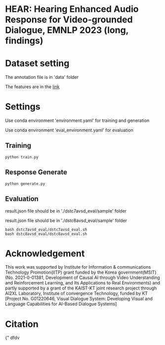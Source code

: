# HEAR: Hearing Enhanced Audio Response for Video-grounded Dialogue, EMNLP 2023 (long, findings)

# Dataset setting
The annotation file is in 'data' folder

The features are in the [link](https://drive.google.com/drive/u/2/folders/1JGE4eeelA0QBA7BwYvj89kSClE3f9k65)

# Settings
Use conda environment 'environment.yaml' for training and generation

Use conda environment 'eval_environment.yaml' for evaluation

## Training
```
python train.py
```

## Response Generate
```
python generate.py
```

## Evaluation
result.json file should be in './dstc7avsd_eval/sample' folder

result.json file should be in './dstc8avsd_eval/sample' folder
```
bash dstc7avsd_eval/dstc7avsd_eval.sh
bash dstc8avsd_eval/dstc8avsd_eval.sh
```

# Acknowledgement
This work was supported by Institute for Information & communications Technology Promotion(IITP) grant funded by the Korea government(MSIT) (No. 2021-0-01381, Development of Causal AI through Video Understanding and Reinforcement Learning, and Its Applications to Real Environments) and partly supported by a grant of the KAIST-KT joint research project through AI2XL Laboratory, Institute of convergence Technology, funded by KT [Project No. G01220646, Visual Dialogue System: Developing Visual and Language Capabilities for AI-Based Dialogue Systems]

# Citation

{"
dfdv
    
